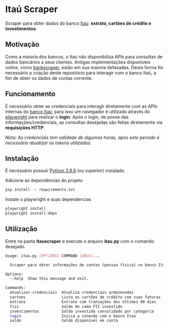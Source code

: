 # Itaú Scraper

Scraper para obter dados do banco [Itaú](itau.com.br):  **extrato, cartões de crédito e investimentos**.

## Motivação
Como a maioria dos bancos, o Itaú não disponibiliza APIs para consultas de dados bancários a seus clientes. Antigas implementações disponíveis online, como [bankscraper](https://github.com/kamushadenes/bankscraper), estão em sua maioria defasadas. Desta forma foi necessário a criação deste repositório para interagir com o banco Itaú, a fim de obter os dados de contas corrente.

## Funcionamento
É necessário obter as credenciais para interagir diretamente com as APIs internas do [banco Itaú](itau.com.br), para isso um navegador é utilizado através do [playwright](https://playwright.dev/python/) para realizar o **login**. Após o login, de posse das informações/credenciais, as consultas desejadas são feitas diretamente via **requisições HTTP**.

_Nota: As credenciais tem validade de algumas horas, após este período é necessário atualizar os tokens utilizados._


## Instalação
É necessário possuir [Python 3.9.6](https://www.python.org/downloads/) (ou superior) instalado.

Adicione as dependências do projeto 
```bash
pip install -r requirements.txt
```
Instale o playwright e suas dependencias
```bash
playwright install
playwright install-deps
```

## Utilização
Entre na pasta **itauscraper** e execute o arquivo **itau.py** com o comando desejado.
```bash
Usage: itau.py [OPTIONS] COMMAND [ARGS]...

  Scraper para obter informações de contas (pessoa física) no banco Itaú

Options:
  --help  Show this message and exit.

Commands:
  atualizar-credenciais  Atualiza credenciais armazenadas
  cartoes                Lista os cartões de crédito com suas faturas
  extrato                Extrato com transações dos últimos 90 dias
  fiis                   Saldo de cada FII investido
  investimentos          Saldo investido consolidado por categoria
  login                  Inicia a conexão com o banco Itaú
  saldo                  Saldo disponível em conta
```

